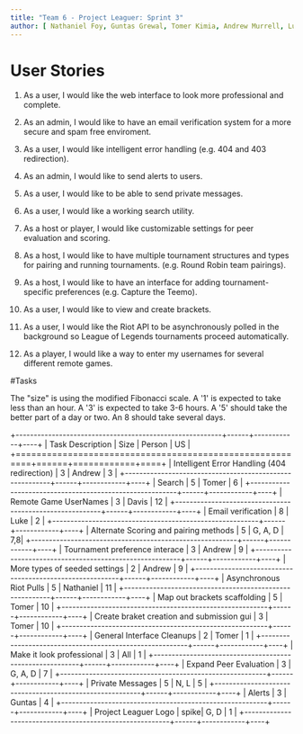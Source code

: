```yaml
---
title: "Team 6 - Project Leaguer: Sprint 3"
author: [ Nathaniel Foy, Guntas Grewal, Tomer Kimia, Andrew Murrell, Luke Shumaker, Davis Webb ]
---
```


# User Stories

1) As a user, I would like the web interface to look more professional and complete.

2) As an admin, I would like to have an email verification system for a more secure
  and spam free enviroment.

3) As a user, I would like intelligent error handling (e.g. 404 and 403 redirection).

4) As an admin, I would like to send alerts to users.

5) As a user, I would like to be able to send private messages.

6) As a user, I would like a working search utility.

7) As a host or player, I would like customizable settings for peer evaluation and 
  scoring.

8) As a host, I would like to have multiple tournament structures and types for 
  pairing and running tournaments. (e.g. Round Robin team pairings).

9) As a host, I would like to have an interface for adding tournament-specific 
  preferences (e.g. Capture the Teemo).

10) As a user, I would like to view and create brackets.

11) As a user, I would like the Riot API to be asynchronously polled in the 
  background so League of Legends tournaments proceed automatically.

12) As a player, I would like a way to enter my usernames for several different
  remote games.


#Tasks

The "size" is using the modified Fibonacci scale.  A '1' is expected
to take less than an hour.  A '3' is expected to take 3-6 hours.  A
'5' should take the better part of a day or two.  An 8 should take
several days.

+---------------------------------------------------------+------+------------+----+
| Task Description                                        | Size | Person     | US |
+=========================================================+======+============+====+
| Intelligent Error Handling (404 redirection)            |   3  | Andrew     | 3  |
+---------------------------------------------------------+------+------------+----+
| Search                                                  |   5  | Tomer      | 6  |
+---------------------------------------------------------+------+------------+----+
| Remote Game UserNames	                                  |   3  | Davis      | 12 |
+---------------------------------------------------------+------+------------+----+
| Email verification       	                              |   8  | Luke       | 2  |
+---------------------------------------------------------+------+------------+----+
| Alternate Scoring and pairing methods                   |   5  | G, A, D    | 7,8|
+---------------------------------------------------------+------+------------+----+
| Tournament preference interace                          |   3  | Andrew     | 9  |
+---------------------------------------------------------+------+------------+----+
| More types of seeded settings                           |   2  | Andrew     | 9  |
+---------------------------------------------------------+------+------------+----+
| Asynchronous Riot Pulls                                 |   5  | Nathaniel  | 11 |
+---------------------------------------------------------+------+------------+----+
| Map out brackets scaffolding                            |   5  | Tomer      | 10 |
+---------------------------------------------------------+------+------------+----+
| Create braket creation and submission gui               |   3  | Tomer      | 10 |
+---------------------------------------------------------+------+------------+----+
| General Interface Cleanups                              |   2  | Tomer      | 1  |
+---------------------------------------------------------+------+------------+----+
| Make it look professional                               |   3  | All        | 1  |
+---------------------------------------------------------+------+------------+----+
| Expand Peer Evaluation                                  |   3  | G, A, D    | 7  |
+---------------------------------------------------------+------+------------+----+
| Private Messages                                        |   5  | N, L       | 5  |
+---------------------------------------------------------+------+------------+----+
| Alerts                                                  |   3  | Guntas     | 4  |
+---------------------------------------------------------+------+------------+----+
| Project Leaguer Logo                                    | spike| G, D       | 1  |
+---------------------------------------------------------+------+------------+----+
